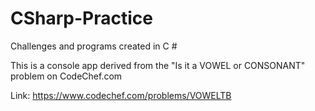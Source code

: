 # CSharp-Practice
Challenges and programs created in C #


This is a console app derived from the "Is it a VOWEL or CONSONANT" problem on CodeChef.com

Link: https://www.codechef.com/problems/VOWELTB
